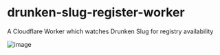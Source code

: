 # drunken-slug-register-worker

A Cloudflare Worker which watches Drunken Slug for registry availability

![image](https://github.com/uhthomas/drunken-slug-register-worker/assets/9749173/7fcbde41-b10b-462d-b076-5cf1901e259b)
